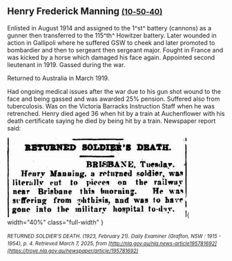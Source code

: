 ## Henry Frederick Manning <small>[(10‑50‑40)](https://brisbane.discovereverafter.com/profile/32042918 "Go to Memorial Information" )</small>

Enlisted in August 1914 and assigned to the 1^st^ battery (cannons) as a gunner then transferred to the 115^th^ Howitzer battery. Later wounded in action in Gallipoli where he suffered GSW to cheek and later promoted to bombardier and then to sergeant then sergeant major. Fought in France and was kicked by a horse which damaged his face again. Appointed second lieutenant in 1919.  Gassed during the war. 

Returned to Australia in March 1919. 

Had ongoing medical issues after the war due to his gun shot wound to the face and being gassed and was awarded 25% pension. Suffered also from tuberculosis.  Was on the Victoria Barracks Instruction Staff when he was retrenched.
Henry died aged 36 when hit by a train at Auchenflower with his death certificate saying he died by being hit by a train.
Newspaper report said:

![RETURNED SOLDIER'S DEATH](../assets/returned-soldiers-death-1923.jpg){ width="40%" class="full-width" } 

*<small>RETURNED SOLDIER'S DEATH. (1923, February 21). Daily Examiner (Grafton, NSW : 1915 - 1954), p. 4. Retrieved March 7, 2025, from [http://nla.gov.au/nla.news-article195781692](https://trove.nla.gov.au/newspaper/article/195781692)</small>*

<!--
RECENT AUCHENFLOWER FATALITY. (1923, February 24). Daily Standard (Brisbane, Qld. : 1912 - 1936), p. 7. Retrieved March 7, 2025, from http://nla.gov.au/nla.news-article183899939

CUT TO PIECES. (1923, February 21). The Daily Mail (Brisbane, Qld. : 1903; 1916 - 1926), p. 6. Retrieved March 7, 2025, from http://nla.gov.au/nla.news-article218978409

ACCIDENTS & CRIMES. (1923, February 23). Morning Bulletin (Rockhampton, Qld. : 1878 - 1954), p. 9. Retrieved March 7, 2025, from http://nla.gov.au/nla.news-article54012079

-->